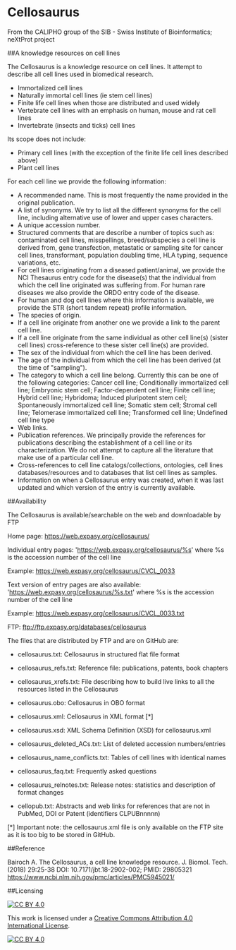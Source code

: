Cellosaurus
===========

From the CALIPHO group of the SIB - Swiss Institute of Bioinformatics; neXtProt project

##A knowledge resources on cell lines

The Cellosaurus is a knowledge resource on cell lines. It attempt to describe all cell lines used in biomedical research.

 - Immortalized cell lines
 - Naturally immortal cell lines (ie stem cell lines)
 - Finite life cell lines when those are distributed and used widely
 - Vertebrate cell lines with an emphasis on human, mouse and rat cell lines
 - Invertebrate (insects and ticks) cell lines

Its scope does not include:

 - Primary cell lines (with the exception of the finite life cell lines described above)
 - Plant cell lines

For each cell line we provide the following information:

- A recommended name. This is most frequently the name provided in the original publication.
- A list of synonyms. We try to list all the different synonyms for the cell line, including alternative use of lower and upper cases characters.
- A unique accession number.
- Structured comments that are describe a number of topics such as: contaminated cell lines, misspellings, breed/subspecies a cell line is derived from, gene transfection, metastatic or sampling site for cancer cell lines, transformant, population doubling time, HLA typing, sequence variations, etc.
- For cell lines originating from a diseased patient/animal, we provide the NCI Thesaurus entry code for the disease(s) that the individual from which the cell line originated was suffering from. For human rare diseases we also provide the ORDO entry code of the disease.
- For human and dog cell lines where this information is available, we provide the STR (short tandem repeat) profile information.
- The species of origin.
- If a cell line originate from another one we provide a link to the parent cell line.
- If a cell line originate from the same individual as other cell line(s) (sister cell lines) cross-reference to these sister cell line(s) are provided.
- The sex of the individual from which the cell line has been derived.
- The age of the individual from which the cell line has been derived (at the time of "sampling").
- The category to which a cell line belong. Currently this can be one of the following categories: Cancer cell line; Conditionally immortalized cell line; Embryonic stem cell; Factor-dependent cell line; Finite cell line; Hybrid cell line; Hybridoma; Induced pluripotent stem cell; Spontaneously immortalized cell line; Somatic stem cell; Stromal cell line; Telomerase immortalized cell line; Transformed cell line; Undefined cell line type
- Web links.
- Publication references. We principally provide the references for publications describing the establishment of a cell line or its characterization. We do not attempt to capture all the literature that make use of a particular cell line.
- Cross-references to cell line catalogs/collections, ontologies, cell lines databases/resources and to databases that list cell lines as samples.
- Information on when a Cellosaurus entry was created, when it was last updated and which version of the entry is currently available.

##Availability

The Cellosaurus is available/searchable on the web and downloadable by FTP

Home page:
https://web.expasy.org/cellosaurus/

Individual entry pages: 'https://web.expasy.org/cellosaurus/%s' where %s is the accession number of the cell line

Example:
https://web.expasy.org/cellosaurus/CVCL_0033

Text version of entry pages are also available: 'https://web.expasy.org/cellosaurus/%s.txt' where %s is the accession number of the cell line

Example:
https://web.expasy.org/cellosaurus/CVCL_0033.txt

FTP: 
ftp://ftp.expasy.org/databases/cellosaurus

The files that are distributed by FTP and are on GitHub are:

- cellosaurus.txt: Cellosaurus in structured flat file format
- cellosaurus_refs.txt: Reference file: publications, patents, book chapters
- cellosaurus_xrefs.txt: File describing how to build live links to all the resources listed in the Cellosaurus

- cellosaurus.obo: Cellosaurus in OBO format

- cellosaurus.xml: Cellosaurus in XML format [*]
- cellosaurus.xsd: XML Schema Definition (XSD) for cellosaurus.xml

- cellosaurus_deleted_ACs.txt: List of deleted accession numbers/entries
- cellosaurus_name_conflicts.txt: Tables of cell lines with identical names
- cellosaurus_faq.txt: Frequently asked questions
- cellosaurus_relnotes.txt: Release notes: statistics and description of format changes

- cellopub.txt: Abstracts and web links for references that are not in PubMed, DOI or Patent (identifiers CLPUBnnnnn)

[*] Important note: the cellosaurus.xml file is only available on the FTP site as it is too big to be stored in GitHub.

##Reference

Bairoch A.
The Cellosaurus, a cell line knowledge resource.
J. Biomol. Tech. (2018) 29:25-38
DOI: 10.7171/jbt.18-2902-002; PMID: 29805321
https://www.ncbi.nlm.nih.gov/pmc/articles/PMC5945021/

##Licensing

[![CC BY 4.0][cc-by-shield]][cc-by]

This work is licensed under a [Creative Commons Attribution 4.0 International
License][cc-by].

[![CC BY 4.0][cc-by-image]][cc-by]

[cc-by]: http://creativecommons.org/licenses/by/4.0/
[cc-by-image]: https://i.creativecommons.org/l/by/4.0/88x31.png
[cc-by-shield]: https://img.shields.io/badge/License-CC%20BY%204.0-lightgrey.svg
